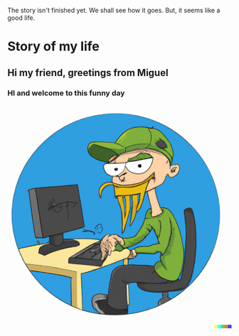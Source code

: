 The story isn't finished yet. We shall see how it goes. But, it seems like a good life.
# Story of my life
## Hi my friend, greetings from Miguel ##


### HI and welcome to this funny day

![funny programmer](/images/FunnyProgrammerWithCap.png)
